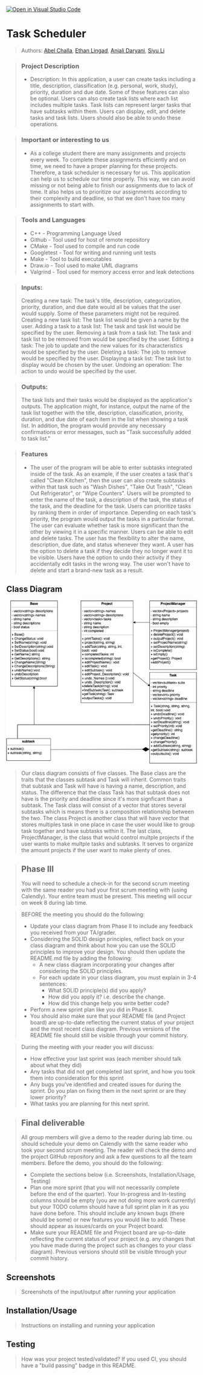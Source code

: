 [![Open in Visual Studio Code](https://classroom.github.com/assets/open-in-vscode-c66648af7eb3fe8bc4f294546bfd86ef473780cde1dea487d3c4ff354943c9ae.svg)](https://classroom.github.com/online_ide?assignment_repo_id=9905209&assignment_repo_type=AssignmentRepo)

# Task Scheduler
 
 > Authors: [Abel Challa](https://github.com/abelchalla), [Ethan Lingad](https://github.com/EthanL0224), [Anjali Daryani](https://github.com/adary001), [Siyu Li](https://github.com/slialex)

> ### Project Description
> * Description: In this application, a user can create tasks including a title, description,
classification (e.g. personal, work, study), priority, duration and due date. Some of these
features can also be optional. Users can also create task lists where each list includes
multiple tasks. Task lists can represent larger tasks that have subtasks within them.
Users can display, edit, and delete tasks and task lists. Users should also be able to
undo these operations. 


> ### Important or interesting to us
> * As a college student there are many assignments and projects every week. To complete these assignments efficiently and on time, we need to have a proper planning for these projects. Therefore, a task scheduler is necessary for us. This application can help us to schedule our time properly. This way, we can avoid missing or not being able to finish our assignments due to lack of time. It also helps us to prioritize our assignments according to their complexity and deadline, so that we don't have too many assignments to start with.

> ### Tools and Languages
> * C++ - Programming Language Used
> * Github - Tool used for host of remote repository
> * CMake - Tool used to compile and run code
> * Googletest - Tool for writing and running unit tests
> * Make - Tool to build executables 
> * Draw.io - Tool used to make UML diagrams
> * Valgrind - Tool used for memory access error and leak detections

> ### Inputs:
>Creating a new task: The task's title, description, categorization, priority, duration, and due date would all be values that the user would supply. Some of these parameters might not be required.
Creating a new task list: The task list would be given a name by the user.
Adding a task to a task list: The task and task list would be specified by the user.
Removing a task from a task list: The task and task list to be removed from would be specified by the user.
Editing a task: The job to update and the new values for its characteristics would be specified by the user.
Deleting a task: The job to remove would be specified by the user.
Displaying a task list: The task list to display would be chosen by the user.
Undoing an operation: The action to undo would be specified by the user.

> ### Outputs:
>The task lists and their tasks would be displayed as the application's outputs. The application might, for instance, output the name of the task list together with the title, description, classification, priority, duration, and due date of each item in the list when showing a task list. In addition, the program would provide any necessary confirmations or error messages, such as "Task successfully added to task list."

> ### Features
> * The user of the program will be able to enter subtasks integrated inside of the task. As an example, if the user creates a task that's called "Clean Kitchen", then the user can also create subtasks within that task such as "Wash Dishes", "Take Out Trash", "Clean Out Refrigerator", or "Wipe Counters". Users will be prompted to enter the name of the task, a description of the task, the status of the task, and the deadline for the task. Users can prioritize tasks by ranking them in order of importance. Depending on each task's priority, the program would output the tasks in a particular format. The user can evaluate whether task is more significant than the other by viewing it in a specific manner. Users can be able to edit and delete tasks. The user has the flexibility to alter the name, description, due date, and status whenever they want. A user has the option to delete a task if they decide they no longer want it to be visible. Users have the option to undo their activity if they accidentally edit tasks in the wrong way. The user won't have to delete and start a brand-new task as a result.

## Class Diagram
 ![](images/UML_CS100Project.new.png)
 > Our class diagram consists of five classes. The Base class are the traits that the classes subtask and Task will inherit. Common traits that subtask and Task will have is having a name, description, and status. The difference that the class Task has that subtask does not have is the priority and deadline since it's more signficant than a subtask. The Task class will consist of a vector that stores several subtasks which is means there is a composition relationship between the two. The class Project is another class that will have vector that stores multiples task in one place in case the user would like to group task together and have subtasks within it. The last class, ProjectManager, is the class that would control multple projects if the user wants to make multple tasks and subtasks. It serves to organize the amount projects if the user want to make plenty of ones.
 
 > ## Phase III
 > You will need to schedule a check-in for the second scrum meeting with the same reader you had your first scrum meeting with (using Calendly). Your entire team must be present. This meeting will occur on week 8 during lab time.
 
 > BEFORE the meeting you should do the following:
 > * Update your class diagram from Phase II to include any feedback you received from your TA/grader.
 > * Considering the SOLID design principles, reflect back on your class diagram and think about how you can use the SOLID principles to improve your design. You should then update the README.md file by adding the following:
 >   * A new class diagram incorporating your changes after considering the SOLID principles.
 >   * For each update in your class diagram, you must explain in 3-4 sentences:
 >     * What SOLID principle(s) did you apply?
 >     * How did you apply it? i.e. describe the change.
 >     * How did this change help you write better code?
 > * Perform a new sprint plan like you did in Phase II.
 > * You should also make sure that your README file (and Project board) are up-to-date reflecting the current status of your project and the most recent class diagram. Previous versions of the README file should still be visible through your commit history.
 
> During the meeting with your reader you will discuss: 
 > * How effective your last sprint was (each member should talk about what they did)
 > * Any tasks that did not get completed last sprint, and how you took them into consideration for this sprint
 > * Any bugs you've identified and created issues for during the sprint. Do you plan on fixing them in the next sprint or are they lower priority?
 > * What tasks you are planning for this next sprint.

 
 > ## Final deliverable
 > All group members will give a demo to the reader during lab time. ou should schedule your demo on Calendly with the same reader who took your second scrum meeting. The reader will check the demo and the project GitHub repository and ask a few questions to all the team members. 
 > Before the demo, you should do the following:
 > * Complete the sections below (i.e. Screenshots, Installation/Usage, Testing)
 > * Plan one more sprint (that you will not necessarily complete before the end of the quarter). Your In-progress and In-testing columns should be empty (you are not doing more work currently) but your TODO column should have a full sprint plan in it as you have done before. This should include any known bugs (there should be some) or new features you would like to add. These should appear as issues/cards on your Project board.
 > * Make sure your README file and Project board are up-to-date reflecting the current status of your project (e.g. any changes that you have made during the project such as changes to your class diagram). Previous versions should still be visible through your commit history. 
 
 ## Screenshots
 > Screenshots of the input/output after running your application
 ## Installation/Usage
 > Instructions on installing and running your application
 ## Testing
 > How was your project tested/validated? If you used CI, you should have a "build passing" badge in this README.
 
